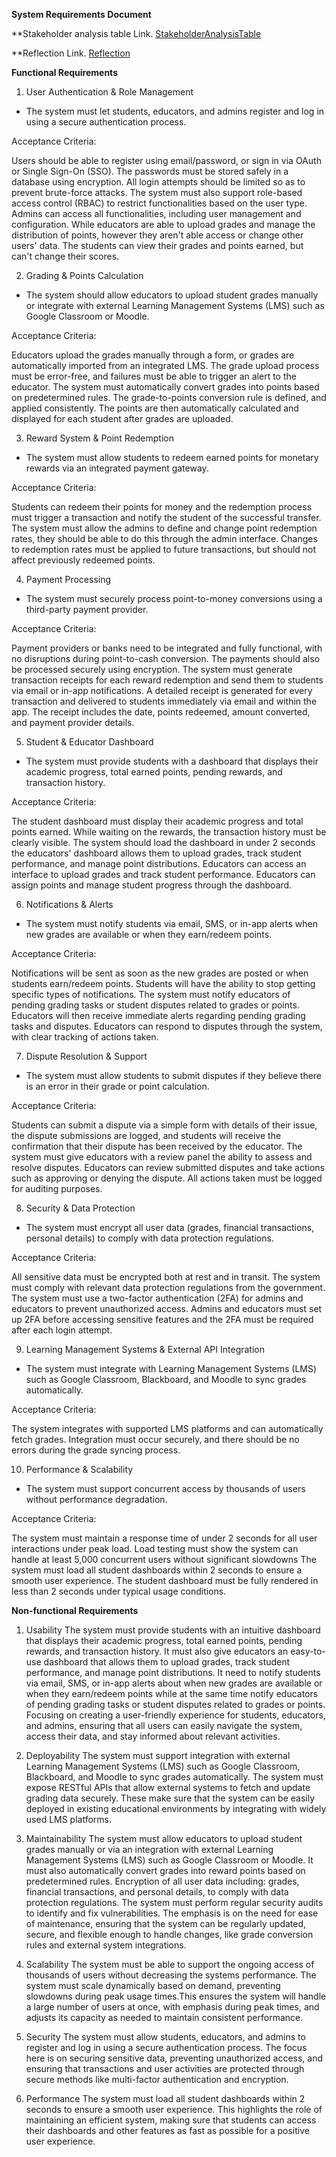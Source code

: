 **System Requirements Document**

**Stakeholder analysis table Link.
[StakeholderAnalysisTable](StakeholderAnalysisTable.md)

**Reflection Link.
[Reflection](Reflection.md)

**Functional Requirements**

1. User Authentication & Role Management
- The system must let students, educators, and admins register and log in using a secure authentication process.

Acceptance Criteria:

Users should be able to register using email/password, or sign in via OAuth or Single Sign-On (SSO).
The passwords must be stored safely in a database using encryption. All login attempts should be limited so as to prevent brute-force attacks. The system must also support role-based access control (RBAC) to restrict functionalities based on the user type. Admins can access all functionalities, including user management and configuration. While educators are able to upload grades and manage the distribution of points, however they aren't able access or change other users' data. The students can view their grades and points earned, but can't change their scores.

2. Grading & Points Calculation
- The system should allow educators to upload student grades manually or integrate with external Learning Management Systems (LMS) such as Google Classroom or Moodle.

Acceptance Criteria:

Educators upload the grades manually through a form, or grades are automatically imported from an integrated LMS. The grade upload process must be error-free, and failures must be able to trigger an alert to the educator. The system must automatically convert grades into points based on predetermined rules. The grade-to-points conversion rule is defined, and applied consistently. The points are then automatically calculated and displayed for each student after grades are uploaded.

3. Reward System & Point Redemption
- The system must allow students to redeem earned points for monetary rewards via an integrated payment gateway.

Acceptance Criteria:

Students can redeem their points for money and the redemption process must trigger a transaction and notify the student of the successful transfer. The system must allow the admins to define and change point redemption rates, they should be able to do this through the admin interface. Changes to redemption rates must be applied to future transactions, but should not affect previously redeemed points.

4. Payment Processing
- The system must securely process point-to-money conversions using a third-party payment provider.

Acceptance Criteria:

Payment providers or banks need to be integrated and fully functional, with no disruptions during point-to-cash conversion. The payments should also be processed securely using encryption. The system must generate transaction receipts for each reward redemption and send them to students via email or in-app notifications. A detailed receipt is generated for every transaction and delivered to students immediately via email and within the app. The receipt includes the date, points redeemed, amount converted, and payment provider details.

5. Student & Educator Dashboard
- The system must provide students with a dashboard that displays their academic progress, total earned points, pending rewards, and transaction history.

Acceptance Criteria:

The student dashboard must display their academic progress and total points earned. While waiting on the rewards, the transaction history must be clearly visible. The system should load the dashboard in under 2 seconds the educators' dashboard allows them to upload grades, track student performance, and manage point distributions. Educators can access an interface to upload grades and track student performance. Educators can assign points and manage student progress through the dashboard.

6. Notifications & Alerts
- The system must notify students via email, SMS, or in-app alerts when new grades are available or when they earn/redeem points.

Acceptance Criteria:

Notifications will be sent as soon as the new grades are posted or when students earn/redeem points. Students will have the ability to stop getting specific types of notifications. The system must notify educators of pending grading tasks or student disputes related to grades or points. Educators will then receive immediate alerts regarding pending grading tasks and disputes. Educators can respond to disputes through the system, with clear tracking of actions taken.

7. Dispute Resolution & Support
- The system must allow students to submit disputes if they believe there is an error in their grade or point calculation.

Acceptance Criteria:

Students can submit a dispute via a simple form with details of their issue, the dispute submissions are logged, and students will receive the confirmation that their dispute has been received by the educator. The system must give educators with a review panel the ability to assess and resolve disputes. Educators can review submitted disputes and take actions such as approving or denying the dispute. All actions taken must be logged for auditing purposes.

8. Security & Data Protection
- The system must encrypt all user data (grades, financial transactions, personal details) to comply with data protection regulations.

Acceptance Criteria:

All sensitive data must be encrypted both at rest and in transit. The system must comply with relevant data protection regulations from the government. The system must use a two-factor authentication (2FA) for admins and educators to prevent unauthorized access. Admins and educators must set up 2FA before accessing sensitive features and the 2FA must be required after each login attempt.

9. Learning Management Systems & External API Integration
- The system must integrate with Learning Management Systems (LMS) such as Google Classroom, Blackboard, and Moodle to sync grades automatically.

Acceptance Criteria:

The system integrates with supported LMS platforms and can automatically fetch grades. Integration must occur securely, and there should be no errors during the grade syncing process.

10. Performance & Scalability
- The system must support concurrent access by thousands of users without performance degradation.

Acceptance Criteria:

The system must maintain a response time of under 2 seconds for all user interactions under peak load. Load testing must show the system can handle at least 5,000 concurrent users without significant slowdowns The system must load all student dashboards within 2 seconds to ensure a smooth user experience. The student dashboard must be fully rendered in less than 2 seconds under typical usage conditions.

**Non-functional Requirements**

1. Usability
The system must provide students with an intuitive dashboard that displays their academic progress, total earned points, pending rewards, and transaction history. It must also give educators an easy-to-use dashboard that allows them to upload grades, track student performance, and manage point distributions. It need to notify students via email, SMS, or in-app alerts about when new grades are available or when they earn/redeem points while at the same time notify educators of pending grading tasks or student disputes related to grades or points. Focusing on creating a user-friendly experience for students, educators, and admins, ensuring that all users can easily navigate the system, access their data, and stay informed about relevant activities.

2. Deployability
The system must support integration with external Learning Management Systems (LMS) such as Google Classroom, Blackboard, and Moodle to sync grades automatically. The system must expose RESTful APIs that allow external systems to fetch and update grading data securely. These make sure that the system can be easily deployed in existing educational environments by integrating with widely used LMS platforms.

3. Maintainability
The system must allow educators to upload student grades manually or via an integration with external Learning Management Systems (LMS) such as Google Classroom or Moodle. It must also automatically convert grades into reward points based on predetermined rules. Encryption of all user data including: grades, financial transactions, and personal details, to comply with data protection regulations. The system must perform regular security audits to identify and fix vulnerabilities. The emphasis is on the need for ease of maintenance, ensuring that the system can be regularly updated, secure, and flexible enough to handle changes, like grade conversion rules and external system integrations.

4. Scalability
The system must be able to support the ongoing access of thousands of users without decreasing the systems performance. The system must scale dynamically based on demand, preventing slowdowns during peak usage times.This ensures the system will handle a large number of users at once, with emphasis during peak times, and adjusts its capacity as needed to maintain consistent performance.

5. Security
The system must allow students, educators, and admins to register and log in using a secure authentication process. The focus here is on securing sensitive data, preventing unauthorized access, and ensuring that transactions and user activities are protected through secure methods like multi-factor authentication and encryption.

6. Performance
The system must load all student dashboards within 2 seconds to ensure a smooth user experience. This highlights the role of maintaining an efficient system, making sure that students can access their dashboards and other features as fast as possible for a positive user experience.
